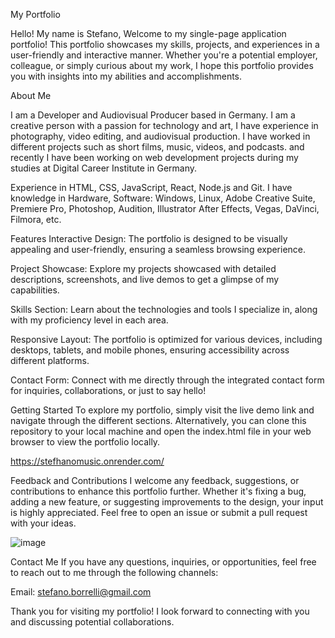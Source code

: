 My Portfolio

Hello! My name is Stefano, Welcome to my single-page application portfolio! This portfolio showcases my skills, projects, and experiences in a user-friendly and interactive manner. Whether you're a potential employer, colleague, or simply curious about my work, I hope this portfolio provides you with insights into my abilities and accomplishments.

About Me

I am a Developer and Audiovisual Producer based in Germany. I am a creative person with a passion for technology and art, I have experience in photography, video editing, and audiovisual production. I have worked in different projects such as short films, music, videos, and podcasts. and recently I have been working on web development projects during my studies at Digital Career Institute in Germany.
     
Experience in HTML, CSS, JavaScript, React, Node.js and Git. I have knowledge in Hardware, Software: Windows, Linux, Adobe Creative Suite, Premiere Pro, Photoshop, Audition, Illustrator After Effects, Vegas, DaVinci, Filmora, etc.

Features
Interactive Design:
The portfolio is designed to be visually appealing and user-friendly, ensuring a seamless browsing experience.

Project Showcase: Explore my projects showcased with detailed descriptions, screenshots, and live demos to get a glimpse of my capabilities.

Skills Section: Learn about the technologies and tools I specialize in, along with my proficiency level in each area.

Responsive Layout: The portfolio is optimized for various devices, including desktops, tablets, and mobile phones, ensuring accessibility across different platforms.

Contact Form: Connect with me directly through the integrated contact form for inquiries, collaborations, or just to say hello!

Getting Started
To explore my portfolio, simply visit the live demo link and navigate through the different sections. Alternatively, you can clone this repository to your local machine and open the index.html file in your web browser to view the portfolio locally.

https://stefhanomusic.onrender.com/

Feedback and Contributions
I welcome any feedback, suggestions, or contributions to enhance this portfolio further. Whether it's fixing a bug, adding a new feature, or suggesting improvements to the design, your input is highly appreciated. Feel free to open an issue or submit a pull request with your ideas.


![image](https://github.com/Goleo87/stefhanomusic/assets/143517073/cdcac4c1-e85d-4c95-9fb2-b3c302804c23)

Contact Me
If you have any questions, inquiries, or opportunities, feel free to reach out to me through the following channels:

Email: stefano.borrelli@gmail.com

Thank you for visiting my portfolio! I look forward to connecting with you and discussing potential collaborations.


